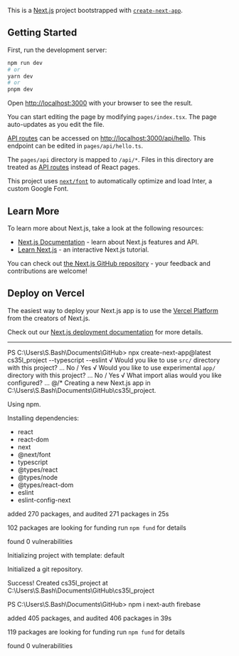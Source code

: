 This is a [Next.js](https://nextjs.org/) project bootstrapped with [`create-next-app`](https://github.com/vercel/next.js/tree/canary/packages/create-next-app).

## Getting Started

First, run the development server:

```bash
npm run dev
# or
yarn dev
# or
pnpm dev
```

Open [http://localhost:3000](http://localhost:3000) with your browser to see the result.

You can start editing the page by modifying `pages/index.tsx`. The page auto-updates as you edit the file.

[API routes](https://nextjs.org/docs/api-routes/introduction) can be accessed on [http://localhost:3000/api/hello](http://localhost:3000/api/hello). This endpoint can be edited in `pages/api/hello.ts`.

The `pages/api` directory is mapped to `/api/*`. Files in this directory are treated as [API routes](https://nextjs.org/docs/api-routes/introduction) instead of React pages.

This project uses [`next/font`](https://nextjs.org/docs/basic-features/font-optimization) to automatically optimize and load Inter, a custom Google Font.

## Learn More

To learn more about Next.js, take a look at the following resources:

- [Next.js Documentation](https://nextjs.org/docs) - learn about Next.js features and API.
- [Learn Next.js](https://nextjs.org/learn) - an interactive Next.js tutorial.

You can check out [the Next.js GitHub repository](https://github.com/vercel/next.js/) - your feedback and contributions are welcome!

## Deploy on Vercel

The easiest way to deploy your Next.js app is to use the [Vercel Platform](https://vercel.com/new?utm_medium=default-template&filter=next.js&utm_source=create-next-app&utm_campaign=create-next-app-readme) from the creators of Next.js.

Check out our [Next.js deployment documentation](https://nextjs.org/docs/deployment) for more details.

---

PS C:\Users\S.Bash\Documents\GitHub> npx create-next-app@latest cs35l_project --typescript --eslint
√ Would you like to use `src/` directory with this project? ... No / Yes
√ Would you like to use experimental `app/` directory with this project? ... No / Yes
√ What import alias would you like configured? ... @/*
Creating a new Next.js app in C:\Users\S.Bash\Documents\GitHub\cs35l_project.

Using npm.

Installing dependencies:
- react
- react-dom
- next
- @next/font
- typescript
- @types/react
- @types/node
- @types/react-dom
- eslint
- eslint-config-next


added 270 packages, and audited 271 packages in 25s

102 packages are looking for funding
  run `npm fund` for details

found 0 vulnerabilities

Initializing project with template: default

Initialized a git repository.

Success! Created cs35l_project at C:\Users\S.Bash\Documents\GitHub\cs35l_project

PS C:\Users\S.Bash\Documents\GitHub> npm i next-auth firebase

added 405 packages, and audited 406 packages in 39s

119 packages are looking for funding
  run `npm fund` for details

found 0 vulnerabilities
